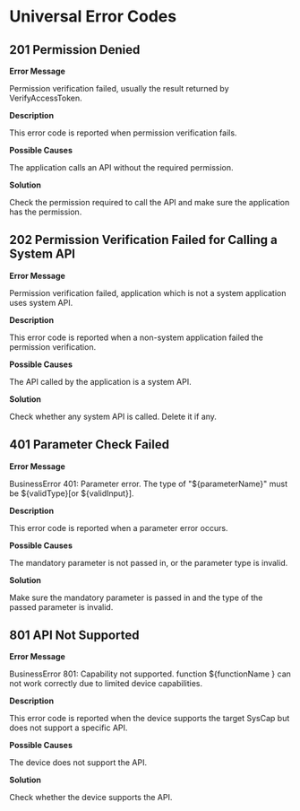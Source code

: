 # Universal Error Codes

## 201 Permission Denied

**Error Message**

Permission verification failed, usually the result returned by VerifyAccessToken.

**Description**

This error code is reported when permission verification fails.

**Possible Causes**

The application calls an API without the required permission.

**Solution**

Check the permission required to call the API and make sure the application has the permission.

## 202 Permission Verification Failed for Calling a System API

**Error Message**

Permission verification failed, application which is not a system application uses system API.

**Description**

This error code is reported when a non-system application failed the permission verification.

**Possible Causes**

The API called by the application is a system API.

**Solution**

Check whether any system API is called. Delete it if any.

## 401 Parameter Check Failed

**Error Message**

BusinessError 401: Parameter error. The type of "${parameterName}" must be ${validType}[or ${validInput}].

**Description**

This error code is reported when a parameter error occurs.

**Possible Causes**

The mandatory parameter is not passed in, or the parameter type is invalid.

**Solution**

Make sure the mandatory parameter is passed in and the type of the passed parameter is invalid.

## 801 API Not Supported

**Error Message**

BusinessError 801: Capability not supported. function ${functionName } can not work correctly due to limited device capabilities.

**Description**

This error code is reported when the device supports the target SysCap but does not support a specific API.

**Possible Causes**

The device does not support the API.

**Solution**

Check whether the device supports the API.
